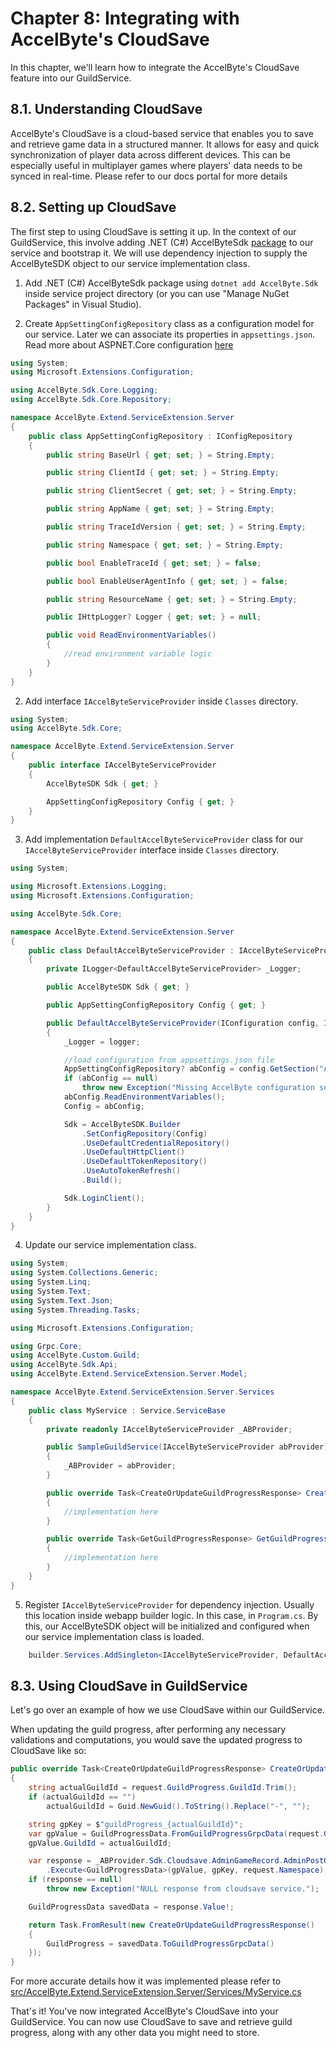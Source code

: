 # Chapter 8: Integrating with AccelByte's CloudSave

In this chapter, we'll learn how to integrate the AccelByte's CloudSave feature into our GuildService.

## 8.1. Understanding CloudSave

AccelByte's CloudSave is a cloud-based service that enables you to save and retrieve game data in 
a structured manner. It allows for easy and quick synchronization of player data across different 
devices. This can be especially useful in multiplayer games where players' data needs to be synced 
in real-time. Please refer to our docs portal for more details

## 8.2. Setting up CloudSave

The first step to using CloudSave is setting it up. 
In the context of our GuildService, this involve adding .NET (C#) AccelByteSdk [package](https://www.nuget.org/packages/AccelByte.Sdk/) to our service and bootstrap it.
We will use dependency injection to supply the AccelByteSDK object to our service implementation class.

1. Add .NET (C#) AccelByteSdk package using `dotnet add AccelByte.Sdk` inside service project directory (or you can use "Manage NuGet Packages" in Visual Studio).

2. Create `AppSettingConfigRepository` class as a configuration model for our service. Later we can associate its properties in `appsettings.json`. Read more about ASPNET.Core configuration [here](https://learn.microsoft.com/en-us/aspnet/core/fundamentals/configuration/?view=aspnetcore-6.0)
```csharp
using System;
using Microsoft.Extensions.Configuration;

using AccelByte.Sdk.Core.Logging;
using AccelByte.Sdk.Core.Repository;

namespace AccelByte.Extend.ServiceExtension.Server
{
    public class AppSettingConfigRepository : IConfigRepository
    {
        public string BaseUrl { get; set; } = String.Empty;

        public string ClientId { get; set; } = String.Empty;

        public string ClientSecret { get; set; } = String.Empty;

        public string AppName { get; set; } = String.Empty;

        public string TraceIdVersion { get; set; } = String.Empty;

        public string Namespace { get; set; } = String.Empty;

        public bool EnableTraceId { get; set; } = false;

        public bool EnableUserAgentInfo { get; set; } = false;

        public string ResourceName { get; set; } = String.Empty;

        public IHttpLogger? Logger { get; set; } = null;

        public void ReadEnvironmentVariables()
        {
            //read environment variable logic
        }
    }
}
```

2. Add interface `IAccelByteServiceProvider` inside `Classes` directory.
```csharp
using System;
using AccelByte.Sdk.Core;

namespace AccelByte.Extend.ServiceExtension.Server
{
    public interface IAccelByteServiceProvider
    {
        AccelByteSDK Sdk { get; }

        AppSettingConfigRepository Config { get; }
    }
}
```

3. Add implementation `DefaultAccelByteServiceProvider` class for our `IAccelByteServiceProvider` interface inside `Classes` directory.
```csharp
using System;

using Microsoft.Extensions.Logging;
using Microsoft.Extensions.Configuration;

using AccelByte.Sdk.Core;

namespace AccelByte.Extend.ServiceExtension.Server
{
    public class DefaultAccelByteServiceProvider : IAccelByteServiceProvider
    {
        private ILogger<DefaultAccelByteServiceProvider> _Logger;

        public AccelByteSDK Sdk { get; }

        public AppSettingConfigRepository Config { get; }

        public DefaultAccelByteServiceProvider(IConfiguration config, ILogger<DefaultAccelByteServiceProvider> logger)
        {
            _Logger = logger;

            //load configuration from appsettings.json file
            AppSettingConfigRepository? abConfig = config.GetSection("AccelByte").Get<AppSettingConfigRepository>();
            if (abConfig == null)
                throw new Exception("Missing AccelByte configuration section.");
            abConfig.ReadEnvironmentVariables();
            Config = abConfig;

            Sdk = AccelByteSDK.Builder
                .SetConfigRepository(Config)
                .UseDefaultCredentialRepository()
                .UseDefaultHttpClient()
                .UseDefaultTokenRepository()
                .UseAutoTokenRefresh()
                .Build();

            Sdk.LoginClient();
        }
    }
}
```

4. Update our service implementation class.
```csharp
using System;
using System.Collections.Generic;
using System.Linq;
using System.Text;
using System.Text.Json;
using System.Threading.Tasks;

using Microsoft.Extensions.Configuration;

using Grpc.Core;
using AccelByte.Custom.Guild;
using AccelByte.Sdk.Api;
using AccelByte.Extend.ServiceExtension.Server.Model;

namespace AccelByte.Extend.ServiceExtension.Server.Services
{
    public class MyService : Service.ServiceBase
    {
        private readonly IAccelByteServiceProvider _ABProvider;

        public SampleGuildService(IAccelByteServiceProvider abProvider)
        {
            _ABProvider = abProvider;
        }

        public override Task<CreateOrUpdateGuildProgressResponse> CreateOrUpdateGuildProgress(CreateOrUpdateGuildProgressRequest request, ServerCallContext context)
        {
            //implementation here
        }

        public override Task<GetGuildProgressResponse> GetGuildProgress(GetGuildProgressRequest request, ServerCallContext context)
        {
            //implementation here
        }
    }
}
```

5. Register `IAccelByteServiceProvider` for dependency injection. Usually this location inside webapp builder logic. In this case, in `Program.cs`. By this, our AccelByteSDK object will be initialized and configured when our service implementation class is loaded.
```csharp
    builder.Services.AddSingleton<IAccelByteServiceProvider, DefaultAccelByteServiceProvider>()
```

## 8.3. Using CloudSave in GuildService

Let's go over an example of how we use CloudSave within our GuildService.

When updating the guild progress, after performing any necessary validations and computations, 
you would save the updated progress to CloudSave like so:

```csharp
public override Task<CreateOrUpdateGuildProgressResponse> CreateOrUpdateGuildProgress(CreateOrUpdateGuildProgressRequest request, ServerCallContext context)
{
    string actualGuildId = request.GuildProgress.GuildId.Trim();
    if (actualGuildId == "")
        actualGuildId = Guid.NewGuid().ToString().Replace("-", "");

    string gpKey = $"guildProgress_{actualGuildId}";
    var gpValue = GuildProgressData.FromGuildProgressGrpcData(request.GuildProgress);
    gpValue.GuildId = actualGuildId;

    var response = _ABProvider.Sdk.Cloudsave.AdminGameRecord.AdminPostGameRecordHandlerV1Op
        .Execute<GuildProgressData>(gpValue, gpKey, request.Namespace);
    if (response == null)
        throw new Exception("NULL response from cloudsave service.");

    GuildProgressData savedData = response.Value!;

    return Task.FromResult(new CreateOrUpdateGuildProgressResponse()
    {
        GuildProgress = savedData.ToGuildProgressGrpcData()
    });
}
```

For more accurate details how it was implemented please refer to [src/AccelByte.Extend.ServiceExtension.Server/Services/MyService.cs](src/AccelByte.Extend.ServiceExtension.Server/Services/MyService.cs)

That's it! You've now integrated AccelByte's CloudSave into your GuildService. 
You can now use CloudSave to save and retrieve guild progress, along with any other 
data you might need to store.